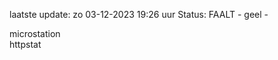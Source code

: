laatste update: 
zo 03-12-2023 19:26   uur 
Status: FAALT - geel - 
<div class="service Y">microstation</div><div class="service G">httpstat</div>
